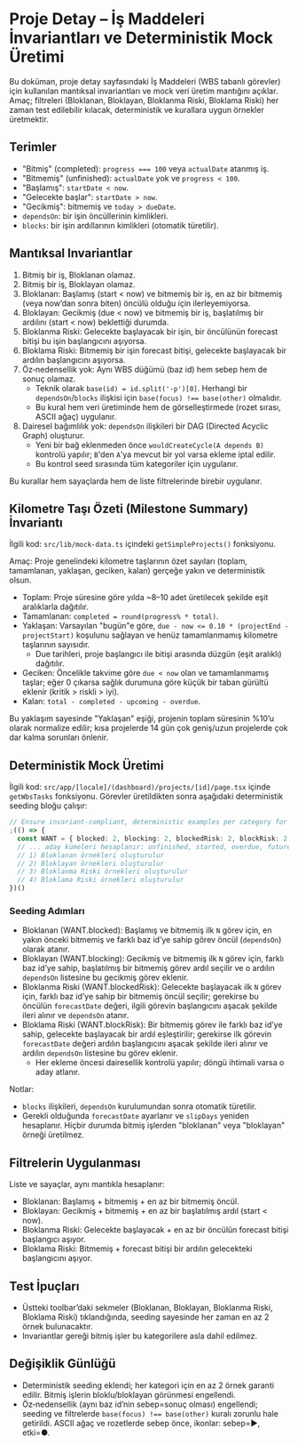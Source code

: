 # Proje Detay – İş Maddeleri İnvariantları ve Deterministik Mock Üretimi

Bu doküman, proje detay sayfasındaki İş Maddeleri (WBS tabanlı görevler) için kullanılan mantıksal invariantları ve mock veri üretim mantığını açıklar. Amaç; filtreleri (Bloklanan, Bloklayan, Bloklanma Riski, Bloklama Riski) her zaman test edilebilir kılacak, deterministik ve kurallara uygun örnekler üretmektir.

## Terimler

- "Bitmiş" (completed): `progress === 100` veya `actualDate` atanmış iş.
- "Bitmemiş" (unfinished): `actualDate` yok ve `progress < 100`.
- "Başlamış": `startDate < now`.
- "Gelecekte başlar": `startDate > now`.
- "Gecikmiş": bitmemiş ve `today > dueDate`.
- `dependsOn`: bir işin öncüllerinin kimlikleri.
- `blocks`: bir işin ardıllarının kimlikleri (otomatik türetilir).

## Mantıksal Invariantlar

1) Bitmiş bir iş, Bloklanan olamaz.
2) Bitmiş bir iş, Bloklayan olamaz.
3) Bloklanan: Başlamış (start < now) ve bitmemiş bir iş, en az bir bitmemiş (veya now’dan sonra biten) öncülü olduğu için ilerleyemiyorsa.
4) Bloklayan: Gecikmiş (due < now) ve bitmemiş bir iş, başlatılmış bir ardılını (start < now) beklettiği durumda.
5) Bloklanma Riski: Gelecekte başlayacak bir işin, bir öncülünün forecast bitişi bu işin başlangıcını aşıyorsa.
6) Bloklama Riski: Bitmemiş bir işin forecast bitişi, gelecekte başlayacak bir ardılın başlangıcını aşıyorsa.
7) Öz‑nedensellik yok: Aynı WBS düğümü (baz id) hem sebep hem de sonuç olamaz.
   - Teknik olarak `base(id) = id.split('-p')[0]`. Herhangi bir `dependsOn`/`blocks` ilişkisi için `base(focus) !== base(other)` olmalıdır.
   - Bu kural hem veri üretiminde hem de görselleştirmede (rozet sırası, ASCII ağaç) uygulanır.
8) Dairesel bağımlılık yok: `dependsOn` ilişkileri bir DAG (Directed Acyclic Graph) oluşturur.
   - Yeni bir bağ eklenmeden önce `wouldCreateCycle(A depends B)` kontrolü yapılır; `B`'den `A`'ya mevcut bir yol varsa ekleme iptal edilir.
   - Bu kontrol seed sırasında tüm kategoriler için uygulanır.

Bu kurallar hem sayaçlarda hem de liste filtrelerinde birebir uygulanır.

## Kilometre Taşı Özeti (Milestone Summary) İnvariantı

İlgili kod: `src/lib/mock-data.ts` içindeki `getSimpleProjects()` fonksiyonu.

Amaç: Proje genelindeki kilometre taşlarının özet sayıları (toplam, tamamlanan, yaklaşan, geciken, kalan) gerçeğe yakın ve deterministik olsun.

- Toplam: Proje süresine göre yılda ~8–10 adet üretilecek şekilde eşit aralıklarla dağıtılır.
- Tamamlanan: `completed = round(progress% * total)`.
- Yaklaşan: Varsayılan "bugün"e göre, `due - now <= 0.10 * (projectEnd - projectStart)` koşulunu sağlayan ve henüz tamamlanmamış kilometre taşlarının sayısıdır.
  - Due tarihleri, proje başlangıcı ile bitişi arasında düzgün (eşit aralıklı) dağıtılır.
- Geciken: Öncelikle takvime göre `due < now` olan ve tamamlanmamış taşlar; eğer 0 çıkarsa sağlık durumuna göre küçük bir taban gürültü eklenir (kritik > riskli > iyi).
- Kalan: `total - completed - upcoming - overdue`.

Bu yaklaşım sayesinde "Yaklaşan" eşiği, projenin toplam süresinin %10’u olarak normalize edilir; kısa projelerde 14 gün çok geniş/uzun projelerde çok dar kalma sorunları önlenir.

## Deterministik Mock Üretimi

İlgili kod: `src/app/[locale]/(dashboard)/projects/[id]/page.tsx` içinde `getWbsTasks` fonksiyonu. Görevler üretildikten sonra aşağıdaki deterministik seeding bloğu çalışır:

```ts
// Ensure invariant-compliant, deterministic examples per category for filters
;(() => {
  const WANT = { blocked: 2, blocking: 2, blockedRisk: 2, blockRisk: 2 }
  // ... aday kümeleri hesaplanır: unfinished, started, overdue, future
  // 1) Bloklanan örnekleri oluşturulur
  // 2) Bloklayan örnekleri oluşturulur
  // 3) Bloklanma Riski örnekleri oluşturulur
  // 4) Bloklama Riski örnekleri oluşturulur
})()
```

### Seeding Adımları

- Bloklanan (WANT.blocked): Başlamış ve bitmemiş ilk `N` görev için, en yakın önceki bitmemiş ve farklı baz id’ye sahip görev öncül (`dependsOn`) olarak atanır.
- Bloklayan (WANT.blocking): Gecikmiş ve bitmemiş ilk `N` görev için, farklı baz id’ye sahip, başlatılmış bir bitmemiş görev ardıl seçilir ve o ardılın `dependsOn` listesine bu gecikmiş görev eklenir.
- Bloklanma Riski (WANT.blockedRisk): Gelecekte başlayacak ilk `N` görev için, farklı baz id’ye sahip bir bitmemiş öncül seçilir; gerekirse bu öncülün `forecastDate` değeri, ilgili görevin başlangıcını aşacak şekilde ileri alınır ve `dependsOn` atanır.
- Bloklama Riski (WANT.blockRisk): Bir bitmemiş görev ile farklı baz id’ye sahip, gelecekte başlayacak bir ardıl eşleştirilir; gerekirse ilk görevin `forecastDate` değeri ardılın başlangıcını aşacak şekilde ileri alınır ve ardılın `dependsOn` listesine bu görev eklenir.
  - Her ekleme öncesi dairesellik kontrolü yapılır; döngü ihtimali varsa o aday atlanır.

Notlar:
- `blocks` ilişkileri, `dependsOn` kurulumundan sonra otomatik türetilir.
- Gerekli olduğunda `forecastDate` ayarlanır ve `slipDays` yeniden hesaplanır. Hiçbir durumda bitmiş işlerden "bloklanan" veya "bloklayan" örneği üretilmez.

## Filtrelerin Uygulanması

Liste ve sayaçlar, aynı mantıkla hesaplanır:
- Bloklanan: Başlamış + bitmemiş + en az bir bitmemiş öncül.
- Bloklayan: Gecikmiş + bitmemiş + en az bir başlatılmış ardıl (start < now).
- Bloklanma Riski: Gelecekte başlayacak + en az bir öncülün forecast bitişi başlangıcı aşıyor.
- Bloklama Riski: Bitmemiş + forecast bitişi bir ardılın gelecekteki başlangıcını aşıyor.

## Test İpuçları

- Üstteki toolbar’daki sekmeler (Bloklanan, Bloklayan, Bloklanma Riski, Bloklama Riski) tıklandığında, seeding sayesinde her zaman en az 2 örnek bulunacaktır.
- Invariantlar gereği bitmiş işler bu kategorilere asla dahil edilmez.

## Değişiklik Günlüğü

- Deterministik seeding eklendi; her kategori için en az 2 örnek garanti edilir. Bitmiş işlerin bloklu/bloklayan görünmesi engellendi.
- Öz‑nedensellik (aynı baz id’nin sebep=sonuç olması) engellendi; seeding ve filtrelerde `base(focus) !== base(other)` kuralı zorunlu hale getirildi. ASCII ağaç ve rozetlerde sebep önce, ikonlar: sebep=▶, etki=●.
